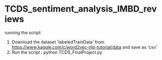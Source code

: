 # TCDS_sentiment_analysis_IMBD_reviews

running the script:

1. Download the dataset 'labeledTrainData' from https://www.kaggle.com/c/word2vec-nlp-tutorial/data  and save as 'csv'
2. Run the script :
python TCDS_FinalProject.py <path-to-csv>
